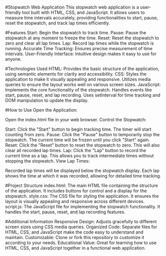 #Stopwatch Web Application
This stopwatch web application is a user-friendly tool built with HTML, CSS, and JavaScript. It allows users to measure time intervals accurately, providing functionalities to start, pause, reset the stopwatch, and track lap times efficiently.

#Features
Start: Begin the stopwatch to track time.
Pause: Pause the stopwatch at any moment to freeze the time.
Reset: Reset the stopwatch to zero and clear all lap times.
Lap: Record lap times while the stopwatch is running.
Accurate Time Tracking: Ensures precise measurement of time intervals.
User-Friendly Interface: Intuitive design makes it easy to use for anyone.

#Technologies Used
HTML: Provides the basic structure of the application, using semantic elements for clarity and accessibility.
CSS: Styles the application to make it visually appealing and responsive. Utilizes media queries to ensure the layout works well on various screen sizes.
JavaScript: Implements the core functionality of the stopwatch. Handles events like start, pause, reset, and lap recording. Uses setInterval for time tracking and DOM manipulation to update the display.

#How to Use
Open the Application:

Open the index.html file in your web browser.
Control the Stopwatch:

Start: Click the "Start" button to begin tracking time. The timer will start counting from zero.
Pause: Click the "Pause" button to temporarily stop the stopwatch. The current time will be frozen until you click "Start" again.
Reset: Click the "Reset" button to reset the stopwatch to zero. This will also clear all recorded lap times.
Lap: Click the "Lap" button to record the current time as a lap. This allows you to track intermediate times without stopping the stopwatch.
View Lap Times:

Recorded lap times will be displayed below the stopwatch display. Each lap shows the time at which it was recorded, allowing for detailed time tracking.

#Project Structure
index.html: The main HTML file containing the structure of the application. It includes buttons for control and a display for the stopwatch.
style.css: The CSS file for styling the application. It ensures the layout is visually appealing and responsive across different devices.
script.js: The JavaScript file for implementing the stopwatch functionality. It handles the start, pause, reset, and lap recording features.

#Additional Information
Responsive Design: Adjusts gracefully to different screen sizes using CSS media queries.
Organized Code: Separate files for HTML, CSS, and JavaScript make the code easy to understand and maintain.
Customizable: Clone or fork this repository to customize it according to your needs.
Educational Value: Great for learning how to use HTML, CSS, and JavaScript together in a functional web application.
